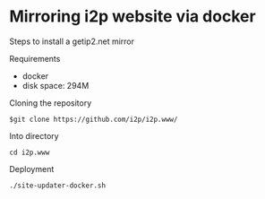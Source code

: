 # Mirroring i2p website via docker

Steps to install a getip2.net mirror

Requirements

- docker 
- disk space: 294M

Cloning the repository

```
$git clone https://github.com/i2p/i2p.www/
```

Into directory 

```
cd i2p.www
```

Deployment

```
./site-updater-docker.sh
```


